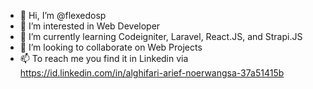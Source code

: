 - 👋 Hi, I’m @flexedosp
- 👀 I’m interested in Web Developer
- 🌱 I’m currently learning Codeigniter, Laravel, React.JS, and Strapi.JS
- 💞️ I’m looking to collaborate on Web Projects
- 📫 To reach me you find it in Linkedin via https://id.linkedin.com/in/alghifari-arief-noerwangsa-37a51415b

<!---
flexedosp/flexedosp is a ✨ special ✨ repository because its `README.md` (this file) appears on your GitHub profile.
You can click the Preview link to take a look at your changes.
--->
